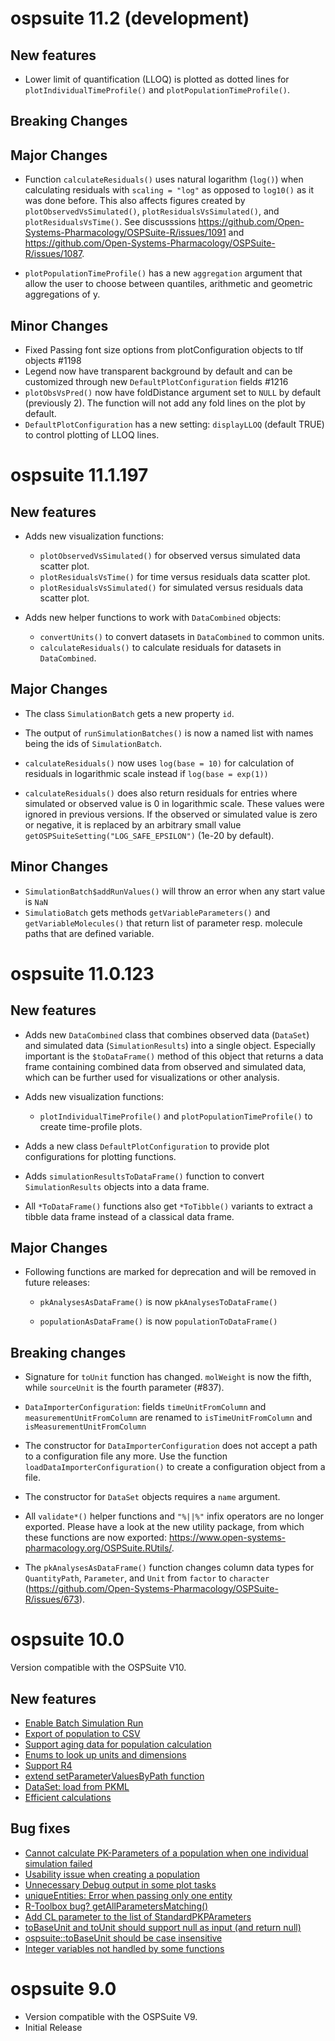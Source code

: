 # ospsuite 11.2 (development)

## New features
- Lower limit of quantification (LLOQ) is plotted as dotted lines for `plotIndividualTimeProfile()` and `plotPopulationTimeProfile()`.

## Breaking Changes

## Major Changes

* Function `calculateResiduals()` uses natural logarithm (`log()`) when calculating 
residuals with `scaling = "log"` as opposed to `log10()` as it was done before. This also 
affects figures created by `plotObservedVsSimulated()`, `plotResidualsVsSimulated()`, and 
`plotResidualsVsTime()`. See discusssions https://github.com/Open-Systems-Pharmacology/OSPSuite-R/issues/1091
and https://github.com/Open-Systems-Pharmacology/OSPSuite-R/issues/1087.
- `plotPopulationTimeProfile()` has a new `aggregation` argument that allow the user to choose between quantiles, 
  arithmetic and geometric aggregations of y.


## Minor Changes

- Fixed Passing font size options from plotConfiguration objects to tlf objects #1198
- Legend now have transparent background by default and can be customized through new 
  `DefaultPlotConfiguration` fields #1216
- `plotObsVsPred()` now have foldDistance argument set to `NULL` by default (previously 2). The function will not
  add any fold lines on the plot by default.
- `DefaultPlotConfiguration` has a new setting: `displayLLOQ` (default TRUE) to control plotting of LLOQ lines.

# ospsuite 11.1.197

## New features

* Adds new visualization functions:

    - `plotObservedVsSimulated()` for observed versus simulated data scatter plot.
    - `plotResidualsVsTime()` for time versus residuals data scatter plot.
    - `plotResidualsVsSimulated()` for simulated versus residuals data scatter plot.

* Adds new helper functions to work with `DataCombined` objects:

    - `convertUnits()` to convert datasets in `DataCombined` to common units.
    - `calculateResiduals()` to calculate residuals for datasets in `DataCombined`.

## Major Changes

* The class `SimulationBatch` gets a new property `id`.

* The output of `runSimulationBatches()` is now a named list with names being 
  the ids of `SimulationBatch`.
  
* `calculateResiduals()` now uses `log(base = 10)` for calculation of residuals 
in logarithmic scale instead if `log(base = exp(1))`
* `calculateResiduals()` does also return residuals for entries where simulated 
or observed value is 0 in logarithmic scale. These values were ignored in previous 
versions. If the observed or simulated value is zero or negative, it is replaced 
by an arbitrary small value `getOSPSuiteSetting("LOG_SAFE_EPSILON")` (1e-20 by default).
  
## Minor Changes

* `SimulationBatch$addRunValues()` will throw an error when any start value is `NaN`
* `SimulatioBatch` gets methods `getVariableParameters()` and `getVariableMolecules()`
that return list of parameter resp. molecule paths that are defined variable.
    
# ospsuite 11.0.123

## New features

* Adds new `DataCombined` class that combines observed data (`DataSet`) and
  simulated data (`SimulationResults`) into a single object. Especially
  important is the `$toDataFrame()` method of this object that returns a data
  frame containing combined data from observed and simulated data, which can be
  further used for visualizations or other analysis.

* Adds new visualization functions:

    - `plotIndividualTimeProfile()` and `plotPopulationTimeProfile()` to create 
      time-profile plots.

* Adds a new class `DefaultPlotConfiguration` to provide plot configurations for 
  plotting functions.

* Adds `simulationResultsToDataFrame()` function to convert `SimulationResults`
  objects into a data frame.

* All `*ToDataFrame()` functions also get `*ToTibble()` variants to extract a
  tibble data frame instead of a classical data frame.

## Major Changes

* Following functions are marked for deprecation and will be removed in future
  releases:

    - `pkAnalysesAsDataFrame()` is now `pkAnalysesToDataFrame()`

    - `populationAsDataFrame()` is now `populationToDataFrame()`

## Breaking changes

* Signature for `toUnit` function has changed. `molWeight` is now the fifth,
  while `sourceUnit` is the fourth parameter (#837).

* `DataImporterConfiguration`: fields `timeUnitFromColumn` and
  `measurementUnitFromColumn` are renamed to `isTimeUnitFromColumn` and
  `isMeasurementUnitFromColumn`

* The constructor for `DataImporterConfiguration` does not accept a path to a
  configuration file any more. Use the function
  `loadDataImporterConfiguration()` to create a configuration object from a
  file.

* The constructor for `DataSet` objects requires a `name` argument.

* All `validate*()` helper functions and `"%||%"` infix operators are no longer
  exported. Please have a look at the new utility package, from which these
  functions are now exported:
  <https://www.open-systems-pharmacology.org/OSPSuite.RUtils/>.

* The `pkAnalysesAsDataFrame()` function changes column data types for
  `QuantityPath`, `Parameter`, and `Unit` from `factor` to `character`
  (https://github.com/Open-Systems-Pharmacology/OSPSuite-R/issues/673).

# ospsuite 10.0

Version compatible with the OSPSuite V10.

## New features

* [Enable Batch Simulation Run](https://github.com/Open-Systems-Pharmacology/OSPSuite-R/issues/444)
* [Export of population to CSV](https://github.com/Open-Systems-Pharmacology/OSPSuite-R/issues/423)
* [Support aging data for population calculation](https://github.com/Open-Systems-Pharmacology/OSPSuite-R/issues/295)
* [Enums to look up units and dimensions](https://github.com/Open-Systems-Pharmacology/OSPSuite-R/issues/478)
* [Support R4](https://github.com/Open-Systems-Pharmacology/OSPSuite-R/issues/531)
* [extend setParameterValuesByPath function](https://github.com/Open-Systems-Pharmacology/OSPSuite-R/issues/541)
* [DataSet: load from PKML](https://github.com/Open-Systems-Pharmacology/OSPSuite-R/issues/575)
* [Efficient calculations](https://www.open-systems-pharmacology.org/OSPSuite-R/articles/efficient-calculations.html)


## Bug fixes

* [Cannot calculate PK-Parameters of a population when one individual simulation failed](https://github.com/Open-Systems-Pharmacology/OSPSuite-R/issues/436)
* [Usability issue when creating a population](https://github.com/Open-Systems-Pharmacology/OSPSuite-R/issues/473)
* [Unnecessary Debug output in some plot tasks](https://github.com/Open-Systems-Pharmacology/OSPSuite-R/issues/503)
* [uniqueEntities: Error when passing only one entity](https://github.com/Open-Systems-Pharmacology/OSPSuite-R/issues/515)
* [R-Toolbox bug? getAllParametersMatching()](https://github.com/Open-Systems-Pharmacology/OSPSuite-R/issues/428)
* [Add CL parameter to the list of StandardPKPArameters](https://github.com/Open-Systems-Pharmacology/OSPSuite-R/issues/582)
* [toBaseUnit and toUnit should support null as input (and return null)](https://github.com/Open-Systems-Pharmacology/OSPSuite-R/issues/583)
* [ospsuite::toBaseUnit should be case insensitive](https://github.com/Open-Systems-Pharmacology/OSPSuite-R/issues/614)
* [Integer variables not handled by some functions](https://github.com/Open-Systems-Pharmacology/OSPSuite-R/issues/553)


# ospsuite 9.0

* Version compatible with the OSPSuite V9.
* Initial Release
